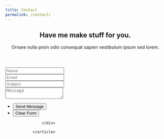 ```yaml
---
title: Contact
permalink: /contact/
---
```

<!-- Contact -->

<div class="wrapper style4">
				<article id="contact" class="container 75%">
					<header>
						<h2>Have me make stuff for you.</h2>
						<p>Ornare nulla proin odio consequat sapien vestibulum ipsum sed lorem.</p>
					</header>
					<div>
						<div class="row">
							<div class="12u">
								<form method="post" action="#">
									<div>
										<div class="row">
											<div class="6u 12u(mobile)">
												<input type="text" name="name" id="name" placeholder="Name" />
											</div>
											<div class="6u 12u(mobile)">
												<input type="text" name="email" id="email" placeholder="Email" />
											</div>
										</div>
										<div class="row">
											<div class="12u">
												<input type="text" name="subject" id="subject" placeholder="Subject" />
											</div>
										</div>
										<div class="row">
											<div class="12u">
												<textarea name="message" id="message" placeholder="Message"></textarea>
											</div>
										</div>
										<div class="row 200%">
											<div class="12u">
												<ul class="actions">
													<li><input type="submit" value="Send Message" /></li>
													<li><input type="reset" value="Clear Form" class="alt" /></li>
												</ul>
											</div>
										</div>
									</div>
								</form>
							</div>
						</div>
						
					</div>
					
				</article>
</div>
